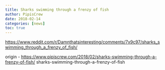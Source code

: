 ```yaml
---
title: Sharks swimming through a frenzy of fish
author: PipisCrew
date: 2018-02-14
categories: [news]
toc: true
---
```


https://www.reddit.com/r/Damnthatsinteresting/comments/7x9c97/sharks_swimming_through_a_frenzy_of_fish/

origin - https://www.pipiscrew.com/2018/02/sharks-swimming-through-a-frenzy-of-fish/ sharks-swimming-through-a-frenzy-of-fish
